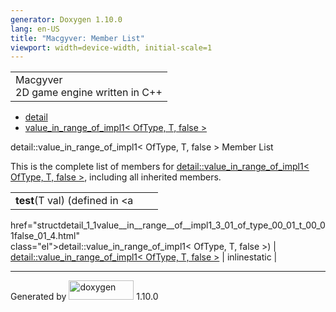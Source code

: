 ```yaml
---
generator: Doxygen 1.10.0
lang: en-US
title: "Macgyver: Member List"
viewport: width=device-width, initial-scale=1
---
```


<div id="top">

<div id="titlearea">

<table data-cellspacing="0" data-cellpadding="0">
<colgroup>
<col style="width: 100%" />
</colgroup>
<tbody>
<tr id="projectrow" class="odd">
<td id="projectalign"><div id="projectname">
Macgyver
</div>
<div id="projectbrief">
2D game engine written in C++
</div></td>
</tr>
</tbody>
</table>

</div>

<div id="main-nav">

</div>

<div id="nav-path" class="navpath">

- <a href="namespacedetail.html" class="el">detail</a>
- <a
  href="structdetail_1_1value__in__range__of__impl1_3_01_of_type_00_01_t_00_01false_01_4.html"
  class="el">value_in_range_of_impl1&lt; OfType, T, false &gt;</a>

</div>

</div>

<div class="header">

<div class="headertitle">

<div class="title">

detail::value_in_range_of_impl1\< OfType, T, false \> Member List

</div>

</div>

</div>

<div class="contents">

This is the complete list of members for <a
href="structdetail_1_1value__in__range__of__impl1_3_01_of_type_00_01_t_00_01false_01_4.html"
class="el">detail::value_in_range_of_impl1&lt; OfType, T, false &gt;</a>,
including all inherited members.

|                                                                                              |                                                                                              |                                                                      |
|----------------------------------------------------------------------------------------------|----------------------------------------------------------------------------------------------|----------------------------------------------------------------------|
| **test**(T val) (defined in <a                                                               
 href="structdetail_1_1value__in__range__of__impl1_3_01_of_type_00_01_t_00_01false_01_4.html"  
 class="el">detail::value_in_range_of_impl1&lt; OfType, T, false &gt;</a>)                     | <a                                                                                           
                                                                                                href="structdetail_1_1value__in__range__of__impl1_3_01_of_type_00_01_t_00_01false_01_4.html"  
                                                                                                class="el">detail::value_in_range_of_impl1&lt; OfType, T, false &gt;</a>                      | <span class="mlabel">inline</span><span class="mlabel">static</span> |

</div>

------------------------------------------------------------------------

<span class="small">Generated
by [<img src="doxygen.svg" class="footer" width="104" height="31"
alt="doxygen" />](https://www.doxygen.org/index.html) 1.10.0</span>

